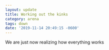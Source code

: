 ```yaml
---
layout: update
title: Working out the kinks
category: arena
tags: down
date: '2019-11-14 20:49:15 -0600'
---
```


We are just now realizing how everything works
